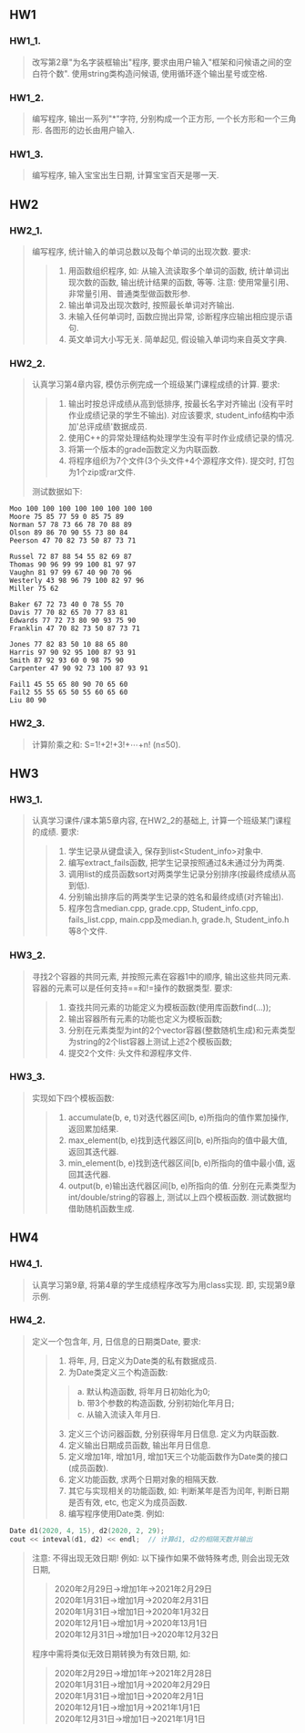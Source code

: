 ## HW1

### HW1_1.
> 改写第2章"为名字装框输出"程序, 要求由用户输入"框架和问候语之间的空白符个数". 使用string类构造问候语, 使用循环逐个输出星号或空格. 

### HW1_2.
> 编写程序, 输出一系列"*"字符, 分别构成一个正方形, 一个长方形和一个三角形. 各图形的边长由用户输入. 

### HW1_3.
> 编写程序, 输入宝宝出生日期, 计算宝宝百天是哪一天.

## HW2

### HW2_1.
> 编写程序, 统计输入的单词总数以及每个单词的出现次数. 要求:
>> 1. 用函数组织程序, 如: 从输入流读取多个单词的函数, 统计单词出现次数的函数, 输出统计结果的函数, 等等. 注意: 使用常量引用、非常量引用、普通类型做函数形参.
>> 2. 输出单词及出现次数时, 按照最长单词对齐输出.
>> 3. 未输入任何单词时, 函数应抛出异常, 诊断程序应输出相应提示语句.
>> 4. 英文单词大小写无关. 简单起见, 假设输入单词均来自英文字典.

### HW2_2.
> 认真学习第4章内容, 模仿示例完成一个班级某门课程成绩的计算. 要求:
>> 1. 输出时按总评成绩从高到低排序, 按最长名字对齐输出 (没有平时作业成绩记录的学生不输出). 对应该要求, student_info结构中添加'总评成绩'数据成员.
>> 2. 使用C++的异常处理结构处理学生没有平时作业成绩记录的情况. 
>> 3. 将第一个版本的grade函数定义为内联函数.
>> 4. 将程序组织为7个文件(3个头文件+4个源程序文件). 提交时, 打包为1个zip或rar文件.
>> 
> 测试数据如下:
```
Moo 100 100 100 100 100 100 100 100
Moore 75 85 77 59 0 85 75 89
Norman 57 78 73 66 78 70 88 89
Olson 89 86 70 90 55 73 80 84
Peerson 47 70 82 73 50 87 73 71

Russel 72 87 88 54 55 82 69 87
Thomas 90 96 99 99 100 81 97 97
Vaughn 81 97 99 67 40 90 70 96
Westerly 43 98 96 79 100 82 97 96
Miller 75 62

Baker 67 72 73 40 0 78 55 70
Davis 77 70 82 65 70 77 83 81
Edwards 77 72 73 80 90 93 75 90
Franklin 47 70 82 73 50 87 73 71

Jones 77 82 83 50 10 88 65 80
Harris 97 90 92 95 100 87 93 91
Smith 87 92 93 60 0 98 75 90
Carpenter 47 90 92 73 100 87 93 91

Fail1 45 55 65 80 90 70 65 60
Fail2 55 55 65 50 55 60 65 60
Liu 80 90
```

### HW2_3.
> 计算阶乘之和: S=1!+2!+3!+⋯+n! (n≤50).

## HW3

### HW3_1.
> 认真学习课件/课本第5章内容, 在HW2_2的基础上, 计算一个班级某门课程的成绩. 要求:
>> 1. 学生记录从键盘读入, 保存到list<Student_info>对象中.
>> 2. 编写extract_fails函数, 把学生记录按照通过&未通过分为两类.
>> 3. 调用list的成员函数sort对两类学生记录分别排序(按最终成绩从高到低).
>> 4. 分别输出排序后的两类学生记录的姓名和最终成绩(对齐输出).
>> 5. 程序包含median.cpp, grade.cpp, Student_info.cpp, fails_list.cpp, main.cpp及median.h, grade.h, Student_info.h等8个文件.

### HW3_2.
> 寻找2个容器的共同元素, 并按照元素在容器1中的顺序, 输出这些共同元素. 容器的元素可以是任何支持==和!=操作的数据类型. 要求:
>> 1. 查找共同元素的功能定义为模板函数(使用库函数find(...));
>> 2. 输出容器所有元素的功能也定义为模板函数;
>> 3. 分别在元素类型为int的2个vector容器(整数随机生成)和元素类型为string的2个list容器上测试上述2个模板函数;
>> 4. 提交2个文件: 头文件和源程序文件.

### HW3_3.
> 实现如下四个模板函数:
>> 1. accumulate(b, e, t)对迭代器区间[b, e)所指向的值作累加操作, 返回累加结果.
>> 2. max_element(b, e)找到迭代器区间[b, e)所指向的值中最大值, 返回其迭代器.
>> 3. min_element(b, e)找到迭代器区间[b, e)所指向的值中最小值, 返回其迭代器.
>> 4. output(b, e)输出迭代器区间[b, e)所指向的值.
>> 分别在元素类型为int/double/string的容器上, 测试以上四个模板函数. 测试数据均借助随机函数生成.

## HW4

### HW4_1.
> 认真学习第9章, 将第4章的学生成绩程序改写为用class实现. 即, 实现第9章示例.

### HW4_2.
> 定义一个包含年, 月, 日信息的日期类Date, 要求:
>> 1) 将年, 月, 日定义为Date类的私有数据成员.
>> 2) 为Date类定义三个构造函数:
>>> a. 默认构造函数, 将年月日初始化为0;  
>>> b. 带3个参数的构造函数, 分别初始化年月日;  
>>> c. 从输入流读入年月日.  
>>> 
>> 3) 定义三个访问器函数, 分别获得年月日信息. 定义为内联函数.
>> 4) 定义输出日期成员函数, 输出年月日信息.
>> 5) 定义增加1年, 增加1月, 增加1天三个功能函数作为Date类的接口(成员函数).
>> 6) 定义功能函数, 求两个日期对象的相隔天数.
>> 7) 其它与实现相关的功能函数, 如: 判断某年是否为闰年, 判断日期是否有效, etc, 也定义为成员函数.
>> 8) 编写程序使用Date类. 例如:
```C++
Date d1(2020, 4, 15), d2(2020, 2, 29);
cout << inteval(d1, d2) << endl;  // 计算d1, d2的相隔天数并输出
```
> 注意: 不得出现无效日期! 例如: 以下操作如果不做特殊考虑, 则会出现无效日期,
>> 2020年2月29日->增加1年->2021年2月29日  
>> 2020年1月31日->增加1月->2020年2月31日  
>> 2020年1月31日->增加1日->2020年1月32日  
>> 2020年12月1日->增加1月->2020年13月1日  
>> 2020年12月31日->增加1日->2020年12月32日  
>> 
> 程序中需将类似无效日期转换为有效日期, 如:
>> 2020年2月29日->增加1年->2021年2月28日  
>> 2020年1月31日->增加1月->2020年2月29日  
>> 2020年1月31日->增加1日->2020年2月1日  
>> 2020年12月1日->增加1月->2021年1月1日  
>> 2020年12月31日->增加1日->2021年1月1日  
